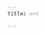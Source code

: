```yaml
---
title: ००९

---
```

<div class="js_include" url="../vetAla-panchavimshatikA/002/"  newLevelForH1="2" includeTitle="false"> </div>
